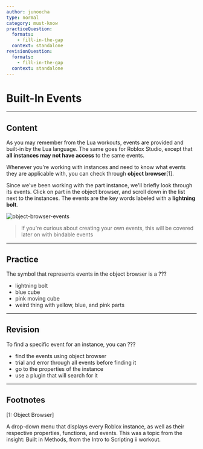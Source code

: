```yaml
---
author: junoocha
type: normal
category: must-know
practiceQuestion:
  formats:
    - fill-in-the-gap
  context: standalone
revisionQuestion:
  formats:
    - fill-in-the-gap
  context: standalone
---
```


# Built-In Events

---

## Content
As you may remember from the Lua workouts, events are provided and built-in by the Lua language. The same goes for Roblox Studio, except that **all instances may not have access** to the same events. 

Whenever you're working with instances and need to know what events they are applicable with, you can check through **object browser**[1].

Since we've been working with the part instance, we'll briefly look through its events. Click on part in the object browser, and scroll down in the list next to the instances. The events are the key words labeled with a **lightning bolt**.

![object-browser-events](https://img.enkipro.com/9718369d6baf76025aae8abae79cf2ee.png)

> If you're curious about creating your own events, this will be covered later on with bindable events

---

## Practice

The symbol that represents events in the object browser is a ???
- lightning bolt
- blue cube
- pink moving cube
- weird thing with yellow, blue, and pink parts

---

## Revision


To find a specific event for an instance, you can ???

- find the events using object browser
- trial and error through all events before finding it
- go to the properties of the instance
- use a plugin that will search for it

---

## Footnotes

[1: Object Browser]

A drop-down menu that displays every Roblox instance, as well as their respective properties, functions, and events. This was a topic from the insight: Built in Methods, from the Intro to Scripting ii workout.